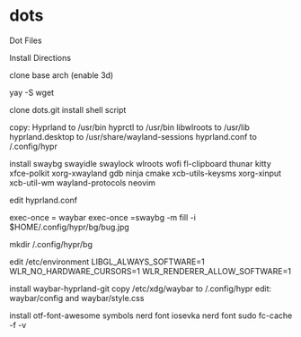 # dots
Dot Files

Install Directions

clone base arch (enable 3d)

yay -S wget

clone dots.git
install shell script

copy: Hyprland to /usr/bin
      hyprctl to /usr/bin
      libwlroots to /usr/lib
      hyprland.desktop to /usr/share/wayland-sessions
      hyprland.conf to /.config/hypr

install swaybg swayidle swaylock wlroots wofi fl-clipboard thunar kitty xfce-polkit xorg-xwayland gdb ninja cmake xcb-utils-keysms xorg-xinput xcb-util-wm wayland-protocols neovim

edit hyprland.conf

exec-once = waybar
exec-once =swaybg -m fill -i $HOME/.config/hypr/bg/bug.jpg

mkdir /.config/hypr/bg

edit /etc/environment
LIBGL_ALWAYS_SOFTWARE=1
WLR_NO_HARDWARE_CURSORS=1
WLR_RENDERER_ALLOW_SOFTWARE=1

install waybar-hyprland-git
copy /etc/xdg/waybar to /.config/hypr
edit: waybar/config and waybar/style.css

install otf-font-awesome symbols nerd font iosevka nerd font
sudo fc-cache -f -v
